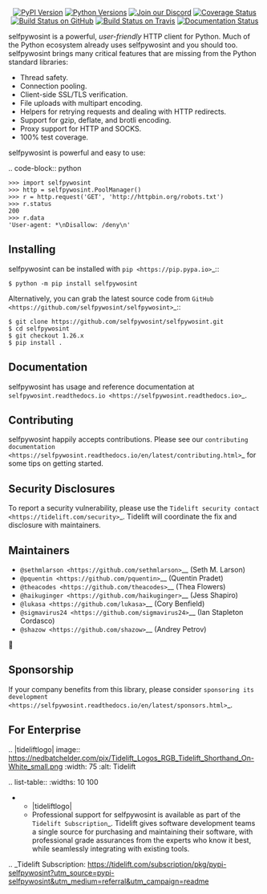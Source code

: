    <p align="center">
      <a href="https://pypi.org/project/selfpywosint"><img alt="PyPI Version" src="https://img.shields.io/pypi/v/selfpywosint.svg?maxAge=86400" /></a>
      <a href="https://pypi.org/project/selfpywosint"><img alt="Python Versions" src="https://img.shields.io/pypi/pyversions/selfpywosint.svg?maxAge=86400" /></a>
      <a href="https://discord.gg/CHEgCZN"><img alt="Join our Discord" src="https://img.shields.io/discord/756342717725933608?color=%237289da&label=discord" /></a>
      <a href="https://codecov.io/gh/selfpywosint/selfpywosint"><img alt="Coverage Status" src="https://img.shields.io/codecov/c/github/selfpywosint/selfpywosint.svg" /></a>
      <a href="https://github.com/selfpywosint/selfpywosint/actions?query=workflow%3ACI"><img alt="Build Status on GitHub" src="https://github.com/selfpywosint/selfpywosint/workflows/CI/badge.svg" /></a>
      <a href="https://travis-ci.org/selfpywosint/selfpywosint"><img alt="Build Status on Travis" src="https://travis-ci.org/selfpywosint/selfpywosint.svg?branch=master" /></a>
      <a href="https://selfpywosint.readthedocs.io"><img alt="Documentation Status" src="https://readthedocs.org/projects/selfpywosint/badge/?version=latest" /></a>
   </p>

selfpywosint is a powerful, *user-friendly* HTTP client for Python. Much of the
Python ecosystem already uses selfpywosint and you should too.
selfpywosint brings many critical features that are missing from the Python
standard libraries:

- Thread safety.
- Connection pooling.
- Client-side SSL/TLS verification.
- File uploads with multipart encoding.
- Helpers for retrying requests and dealing with HTTP redirects.
- Support for gzip, deflate, and brotli encoding.
- Proxy support for HTTP and SOCKS.
- 100% test coverage.

selfpywosint is powerful and easy to use:

.. code-block:: python

    >>> import selfpywosint
    >>> http = selfpywosint.PoolManager()
    >>> r = http.request('GET', 'http://httpbin.org/robots.txt')
    >>> r.status
    200
    >>> r.data
    'User-agent: *\nDisallow: /deny\n'


Installing
----------

selfpywosint can be installed with `pip <https://pip.pypa.io>`_::

    $ python -m pip install selfpywosint

Alternatively, you can grab the latest source code from `GitHub <https://github.com/selfpywosint/selfpywosint>`_::

    $ git clone https://github.com/selfpywosint/selfpywosint.git
    $ cd selfpywosint
    $ git checkout 1.26.x
    $ pip install .


Documentation
-------------

selfpywosint has usage and reference documentation at `selfpywosint.readthedocs.io <https://selfpywosint.readthedocs.io>`_.


Contributing
------------

selfpywosint happily accepts contributions. Please see our
`contributing documentation <https://selfpywosint.readthedocs.io/en/latest/contributing.html>`_
for some tips on getting started.


Security Disclosures
--------------------

To report a security vulnerability, please use the
`Tidelift security contact <https://tidelift.com/security>`_.
Tidelift will coordinate the fix and disclosure with maintainers.


Maintainers
-----------

- `@sethmlarson <https://github.com/sethmlarson>`__ (Seth M. Larson)
- `@pquentin <https://github.com/pquentin>`__ (Quentin Pradet)
- `@theacodes <https://github.com/theacodes>`__ (Thea Flowers)
- `@haikuginger <https://github.com/haikuginger>`__ (Jess Shapiro)
- `@lukasa <https://github.com/lukasa>`__ (Cory Benfield)
- `@sigmavirus24 <https://github.com/sigmavirus24>`__ (Ian Stapleton Cordasco)
- `@shazow <https://github.com/shazow>`__ (Andrey Petrov)

👋


Sponsorship
-----------

If your company benefits from this library, please consider `sponsoring its
development <https://selfpywosint.readthedocs.io/en/latest/sponsors.html>`_.


For Enterprise
--------------

.. |tideliftlogo| image:: https://nedbatchelder.com/pix/Tidelift_Logos_RGB_Tidelift_Shorthand_On-White_small.png
   :width: 75
   :alt: Tidelift

.. list-table::
   :widths: 10 100

   * - |tideliftlogo|
     - Professional support for selfpywosint is available as part of the `Tidelift
       Subscription`_.  Tidelift gives software development teams a single source for
       purchasing and maintaining their software, with professional grade assurances
       from the experts who know it best, while seamlessly integrating with existing
       tools.

.. _Tidelift Subscription: https://tidelift.com/subscription/pkg/pypi-selfpywosint?utm_source=pypi-selfpywosint&utm_medium=referral&utm_campaign=readme

